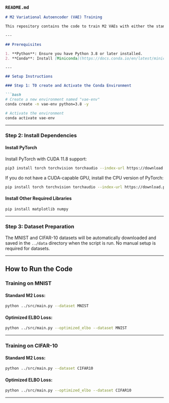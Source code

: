 

### `README.md`

```markdown
# M2 Variational Autoencoder (VAE) Training

This repository contains the code to train M2 VAEs with either the standard M2 loss or the optimized ELBO loss(Reserch extention). The models support training on MNIST and CIFAR-10 datasets.

---

## Prerequisites

1. **Python**: Ensure you have Python 3.8 or later installed.
2. **Conda**: Install [Miniconda](https://docs.conda.io/en/latest/miniconda.html) or [Anaconda](https://www.anaconda.com/).

---

## Setup Instructions

### Step 1: T0 create and Activate the Conda Environment

```bash
# Create a new environment named "vae-env"
conda create -n vae-env python=3.8 -y

# Activate the environment
conda activate vae-env
```

---

### Step 2: Install Dependencies

#### Install PyTorch
Install PyTorch with CUDA 11.8 support:

```bash
pip3 install torch torchvision torchaudio --index-url https://download.pytorch.org/whl/cu118
```

If you do not have a CUDA-capable GPU, install the CPU version of PyTorch:

```bash
pip install torch torchvision torchaudio --index-url https://download.pytorch.org/whl/cpu
```

#### Install Other Required Libraries
```bash
pip install matplotlib numpy
```

---

### Step 3: Dataset Preparation

The MNIST and CIFAR-10 datasets will be automatically downloaded and saved in the `../data` directory when the script is run. No manual setup is required for datasets.

---

## How to Run the Code

### Training on MNIST

#### Standard M2 Loss:
```bash
python ../src/main.py --dataset MNIST
```

#### Optimized ELBO Loss:
```bash
python ../src/main.py --optimized_elbo --dataset MNIST
```

---

### Training on CIFAR-10

#### Standard M2 Loss:
```bash
python ../src/main.py --dataset CIFAR10
```

#### Optimized ELBO Loss:
```bash
python ../src/main.py --optimized_elbo --dataset CIFAR10
```

---

